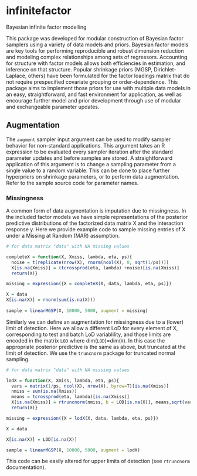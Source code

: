 # infinitefactor
Bayesian infinite factor modelling

This package was developed for modular construction of Bayesian factor samplers using a variety of data models and priors. Bayesian factor models are key tools for performing reproducible and robust dimension reduction and modeling complex relationships among sets of regressors. Accounting for structure with factor models allows both efficiencies in estimation, and inference on that structure. Popular shrinkage priors (MGSP, Dirichlet-Laplace, others) have been formulated for the factor loadings matrix that do not require prespecified covariate grouping or order-dependence. This package aims to implement those priors for use with multiple data models in an easy, straightforward, and fast environment for application, as well as encourage further model and prior development through use of modular and exchangeable parameter updates.

## Augmentation

The `augment` sampler input argument can be used to modify sampler behavior for non-standard applications. This argument takes an R expression to be evaluated every sampler iteration after the standard parameter updates and before samples are stored. A straightforward application of this argument is to change a sampling parameter from a single value to a random variable. This can be done to place further hyperpriors on shrinkage parameters, or to perform data augmentation. Refer to the sample source code for parameter names.

### Missingness

A common form of data augmentation is imputation due to missingness. In the included factor models we have simple representations of the posterior predictive distributions of the factorized data matrix X and the interaction response y. Here we provide example code to sample missing entries of X under a Missing at Random (MAR) assumption. 

```R
# for data matrix "data" with NA missing values

completeX = function(X, Xmiss, lambda, eta, ps){
  noise = t(replicate(nrow(X), rnorm(ncol(X), 0, sqrt(1/ps))))
  X[is.na(Xmiss)] = (tcrossprod(eta, lambda) +noise)[is.na(Xmiss)]
  return(X)}

missing = expression({X = completeX(X, data, lambda, eta, ps)})

X = data
X[is.na(X)] = rnorm(sum(is.na(X)))
                    
sample = linearMGSP(X, 10000, 5000, augment = missing)
```

Similarly we can define an augmentation for missingness due to a (lower) limit of detection. Here we allow a different LoD for every element of X, corresponding to test and batch LoD variablility, and those limits are encoded in the matrix `LOD` where dim(`LOD`)=dim(`X`). In this case the appropriate posterior predictive is the same as above, but truncated at the limit of detection. We use the `truncnorm` package for truncated normal sampling.

```R
# for data matrix "data" with NA missing values

lodX = function(X, Xmiss, lambda, eta, ps){
  vars = matrix(1/ps, ncol(X), nrow(X), byrow=T)[is.na(Xmiss)]
  nmiss = sum(is.na(Xmiss))
  means = tcrossprod(eta, lambda)[is.na(Xmiss)]
  X[is.na(Xmiss)] = rtruncnorm(nmiss, b = LOD[is.na(X)], means,sqrt(vars))
  return(X)}

missing = expression({X = lodX(X, data, lambda, eta, ps)})

X = data

X[is.na(X)] = LOD[is.na(X)]

sample = linearMGSP(X, 10000, 5000, augment = lodX)
```

This code can be easily altered for upper limits of detection (see `rtruncnorm` documentation).



